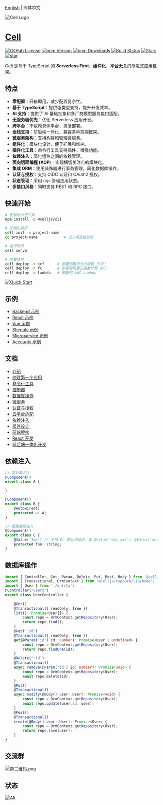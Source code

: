 [English](./README.md) | 简体中文

![Cell Logo](https://cellbang-lib.oss-cn-hangzhou.aliyuncs.com/Cell%20Logo%20Green.svg) 

# [Cell](https://malagu.cellbang.com/) 

[![GitHub License](https://img.shields.io/badge/license-MIT-blue.svg)](https://github.com/cellbang/cell/blob/master/LICENSE)
[![npm Version](https://img.shields.io/npm/v/@celljs/core.svg?style=flat)](https://www.npmjs.com/org/celljs)
[![npm Downloads](https://img.shields.io/npm/dm/@celljs/core.svg?style=flat)](https://www.npmjs.com/org/celljs)
[![Build Status](https://github.com/cellbang/cell/actions/workflows/build.yml/badge.svg?branch=main)](https://github.com/cellbang/cell/actions?query=branch%3Amain+event%3Apush+event%3Aschedule)
[![Stars](https://gitee.com/cellbang/malagu/badge/star.svg?theme=dark)](https://gitee.com/cellbang/malagu)
[![star](https://gitcode.com/cellbang/cell/star/badge.svg)](https://gitcode.com/cellbang/cell)

Cell 是基于 TypeScript 的 **Serverless First**、**组件化**、**平台无关**的渐进式应用框架。

## 特点

- **零配置**：开箱即用，减少配置复杂性。
- **基于 TypeScript**：提供强类型支持，提升开发效率。
- **AI 支持**：提供了 AI 基础抽象和多厂商模型服务接口适配。
- **无服务器优先**：优化 Serverless 应用开发。
- **跨平台**：不依赖具体平台，灵活部署。
- **全栈支持**：前后端一体化，兼容多种前端框架。
- **微服务架构**：支持构建和管理微服务。
- **组件化**：模块化设计，便于扩展和维护。
- **插件化工具**：命令行工具支持插件，增强功能。
- **依赖注入**：简化组件之间的依赖管理。
- **面向切面编程 (AOP)**：实现横切关注点的模块化。
- **集成 ORM**：使用装饰器进行事务管理，简化数据库操作。
- **认证与授权**：支持 OIDC 认证和 OAuth2 授权。
- **状态管理**：采用 rxjs 管理应用状态。
- **多接口风格**：同时支持 REST 和 RPC 接口。

## 快速开始

```bash
# 安装命令行工具
npm install -g @celljs/cli

# 初始化项目
cell init -o project-name
cd project-name            # 进入项目根目录

# 运行项目
cell serve

# 部署项目
cell deploy -m scf      # 部署到腾讯云云函数（SCF）
cell deploy -m fc       # 部署到阿里云函数计算（FC）
cell deploy -m lambda   # 部署到 AWS Lambda
```

[![Quick Start](https://asciinema.org/a/474104.svg)](https://asciinema.org/a/474104?speed=2.5&autoplay=1)

## 示例

- [Backend 示例](https://cloudstudio.net/templates/5QnU8uuBCE)
- [React 示例](https://cloudstudio.net/templates/5QWIO8Jazj)
- [Vue 示例](https://cloudstudio.net/templates/5QuWSgAul5)
- [Shedule 示例](https://cloudstudio.net/templates/5BfaTPi5n5)
- [Microservice 示例](https://cloudstudio.net/templates/5QxzzZvxvx)
- [Accounts 示例](https://cloudstudio.net/templates/5QOrLlMcV6)

## 文档

- [介绍](https://cell.cellbang.com/guide/%E4%BB%8B%E7%BB%8D)
- [创建第一个应用](https://cell.cellbang.com/guide/%E5%88%9B%E5%BB%BA%E7%AC%AC%E4%B8%80%E4%B8%AA%E5%BA%94%E7%94%A8)
- [命令行工具](https://cell.cellbang.com/guide/%E5%91%BD%E4%BB%A4%E8%A1%8C%E5%B7%A5%E5%85%B7)
- [控制器](https://cell.cellbang.com/guide/%E6%8E%A7%E5%88%B6%E5%99%A8)
- [数据库操作](https://cell.cellbang.com/guide/%E6%95%B0%E6%8D%AE%E5%BA%93typeorm)
- [微服务](https://cell.cellbang.com/dev/%E5%BE%AE%E6%9C%8D%E5%8A%A1)
- [认证与授权](https://cell.cellbang.com/guide/%E8%AE%A4%E8%AF%81%E4%B8%8E%E6%8E%88%E6%9D%83)
- [云平台适配](https://cell.cellbang.com/cloud/%E4%BA%91%E5%B9%B3%E5%8F%B0%E9%80%82%E9%85%8D)
- [依赖注入](https://cell.cellbang.com/guide/%E4%BE%9D%E8%B5%96%E6%B3%A8%E5%85%A5)
- [组件设计](https://cell.cellbang.com/guide/%E7%BB%84%E4%BB%B6%E8%AE%BE%E8%AE%A1)
- [前端架构](https://cell.cellbang.com/guide/%E5%89%8D%E7%AB%AF%E6%9E%B6%E6%9E%84)
- [React 开发](https://cell.cellbang.com/dev/react)
- [前后端一体化开发](https://cell.cellbang.com/dev/%E5%89%8D%E5%90%8E%E7%AB%AF%E4%B8%80%E4%BD%93%E5%8C%96%E5%BC%80%E5%8F%91)


## 依赖注入

```typescript
// 类对象注入
@Component()
export class A {

}

@Component()
export class B {
    @Autowired()
    protected a: A;
}

// 配置属性注入
@Component()
export class C {
    @Value('foo') // 支持 EL 表达式语法，如 @Value('obj.xxx')、@Value('arr[1]') 等等
    protected foo: string;
}
```

## 数据库操作

```typescript
import { Controller, Get, Param, Delete, Put, Post, Body } from '@celljs/mvc/lib/node';
import { Transactional, OrmContext } from '@celljs/typeorm/lib/node';
import { User } from './entity';
@Controller('users')
export class UserController {
    
    @Get()
    @Transactional({ readOnly: true })
    list(): Promise<User[]> {
        const repo = OrmContext.getRepository(User);
        return repo.find();
    }
    @Get(':id')
    @Transactional({ readOnly: true })
    get(@Param('id') id: number): Promise<User | undefined> {
        const repo = OrmContext.getRepository(User);
        return repo.findOne(id);
    }
    @Delete(':id')
    @Transactional()
    async remove(@Param('id') id: number): Promise<void> {
        const repo = OrmContext.getRepository(User);
        await repo.delete(id);
    }
    @Put()
    @Transactional()
    async modify(@Body() user: User): Promise<void> {
        const repo = OrmContext.getRepository(User);
        await repo.update(user.id, user);
    }
    @Post()
    @Transactional()
    create(@Body() user: User): Promise<User> {
        const repo = OrmContext.getRepository(User);
        return repo.save(user);
    }
}
```

## 交流群

![群二维码.png](https://cellbang-lib.oss-cn-hangzhou.aliyuncs.com/%E7%BE%A4%E4%BA%8C%E7%BB%B4%E7%A0%81.png)

## 状态
![Alt](https://repobeats.axiom.co/api/embed/59b39c98717cf1ae18b57f24d2efe91617e3a6f1.svg "Repobeats analytics image")
